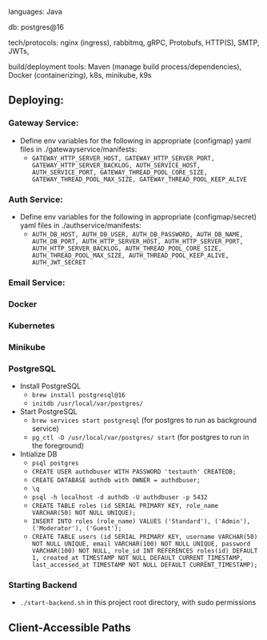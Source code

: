 languages: Java

db: postgres@16

tech/protocols: nginx (ingress), rabbitmq, gRPC, Protobufs, HTTP(S), SMTP, JWTs, 

build/deployment tools: Maven (manage build process/dependencies), Docker (containerizing), k8s, minikube, k9s


## Deploying:

### Gateway Service:
- Define env variables for the following in appropriate (configmap) yaml files in ./gatewayservice/manifests:
  - `GATEWAY_HTTP_SERVER_HOST, GATEWAY_HTTP_SERVER_PORT, GATEWAY_HTTP_SERVER_BACKLOG, AUTH_SERVICE_HOST, AUTH_SERVICE_PORT, GATEWAY_THREAD_POOL_CORE_SIZE, GATEWAY_THREAD_POOL_MAX_SIZE, GATEWAY_THREAD_POOL_KEEP_ALIVE`


### Auth Service:
- Define env variables for the following in appropriate (configmap/secret) yaml files in ./authservice/manifests:
  - `AUTH_DB_HOST, AUTH_DB_USER, AUTH_DB_PASSWORD, AUTH_DB_NAME, AUTH_DB_PORT, AUTH_HTTP_SERVER_HOST, AUTH_HTTP_SERVER_PORT, AUTH_HTTP_SERVER_BACKLOG, AUTH_THREAD_POOL_CORE_SIZE, AUTH_THREAD_POOL_MAX_SIZE, AUTH_THREAD_POOL_KEEP_ALIVE, AUTH_JWT_SECRET`


### Email Service:

### Docker

### Kubernetes

### Minikube

### PostgreSQL
- Install PostgreSQL
    - `brew install postgresql@16`
    - `initdb /usr/local/var/postgres/`
- Start PostgreSQL
    - `brew services start postgresql` (for postgres to run as background service)
    - `pg_ctl -D /usr/local/var/postgres/ start` (for postgres to run in the foreground)
- Intialize DB
    - `psql postgres` 
    - `CREATE USER authdbuser WITH PASSWORD 'testauth' CREATEDB;`
    - `CREATE DATABASE authdb with OWNER = authdbuser;`
    - `\q`
    - `psql -h localhost -d authdb -U authdbuser -p 5432`
    - `CREATE TABLE roles (id SERIAL PRIMARY KEY, role_name VARCHAR(50) NOT NULL UNIQUE);`
    - `INSERT INTO roles (role_name) VALUES ('Standard'), ('Admin'), ('Moderator'), ('Guest');`
    - `CREATE TABLE users (id SERIAL PRIMARY KEY, username VARCHAR(50) NOT NULL UNIQUE, email VARCHAR(100) NOT NULL UNIQUE, password VARCHAR(100) NOT NULL, role_id INT REFERENCES roles(id) DEFAULT 1, created_at TIMESTAMP NOT NULL DEFAULT CURRENT_TIMESTAMP, last_accessed_at TIMESTAMP NOT NULL DEFAULT CURRENT_TIMESTAMP);`


### Starting Backend
- `./start-backend.sh` in this project root directory, with sudo permissions

## Client-Accessible Paths

